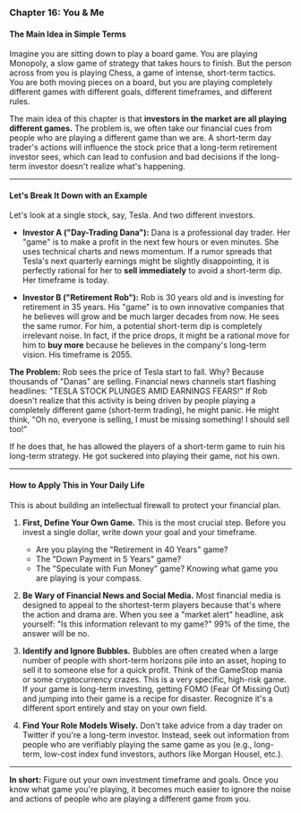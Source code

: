### **Chapter 16: You & Me**

#### **The Main Idea in Simple Terms**

Imagine you are sitting down to play a board game. You are playing Monopoly, a slow game of strategy that takes hours to finish. But the person across from you is playing Chess, a game of intense, short-term tactics. You are both moving pieces on a board, but you are playing completely different games with different goals, different timeframes, and different rules.

The main idea of this chapter is that **investors in the market are all playing different games.** The problem is, we often take our financial cues from people who are playing a different game than we are. A short-term day trader's actions will influence the stock price that a long-term retirement investor sees, which can lead to confusion and bad decisions if the long-term investor doesn't realize what's happening.

---

#### **Let's Break It Down with an Example**

Let's look at a single stock, say, Tesla. And two different investors.

*   **Investor A ("Day-Trading Dana"):** Dana is a professional day trader. Her "game" is to make a profit in the next few hours or even minutes. She uses technical charts and news momentum. If a rumor spreads that Tesla's next quarterly earnings might be slightly disappointing, it is perfectly rational for her to **sell immediately** to avoid a short-term dip. Her timeframe is today.

*   **Investor B ("Retirement Rob"):** Rob is 30 years old and is investing for retirement in 35 years. His "game" is to own innovative companies that he believes will grow and be much larger decades from now. He sees the same rumor. For him, a potential short-term dip is completely irrelevant noise. In fact, if the price drops, it might be a rational move for him to **buy more** because he believes in the company's long-term vision. His timeframe is 2055.

**The Problem:**
Rob sees the price of Tesla start to fall. Why? Because thousands of "Danas" are selling. Financial news channels start flashing headlines: "TESLA STOCK PLUNGES AMID EARNINGS FEARS!" If Rob doesn't realize that this activity is being driven by people playing a completely different game (short-term trading), he might panic. He might think, "Oh no, everyone is selling, I must be missing something! I should sell too!"

If he does that, he has allowed the players of a short-term game to ruin his long-term strategy. He got suckered into playing their game, not his own.

---

#### **How to Apply This in Your Daily Life**

This is about building an intellectual firewall to protect your financial plan.

1.  **First, Define Your Own Game.** This is the most crucial step. Before you invest a single dollar, write down your goal and your timeframe.
    *   Are you playing the "Retirement in 40 Years" game?
    *   The "Down Payment in 5 Years" game?
    *   The "Speculate with Fun Money" game?
    Knowing what game you are playing is your compass.

2.  **Be Wary of Financial News and Social Media.** Most financial media is designed to appeal to the shortest-term players because that's where the action and drama are. When you see a "market alert" headline, ask yourself: "Is this information relevant to my game?" 99% of the time, the answer will be no.

3.  **Identify and Ignore Bubbles.** Bubbles are often created when a large number of people with short-term horizons pile into an asset, hoping to sell it to someone else for a quick profit. Think of the GameStop mania or some cryptocurrency crazes. This is a very specific, high-risk game. If your game is long-term investing, getting FOMO (Fear Of Missing Out) and jumping into their game is a recipe for disaster. Recognize it's a different sport entirely and stay on your own field.

4.  **Find Your Role Models Wisely.** Don't take advice from a day trader on Twitter if you're a long-term investor. Instead, seek out information from people who are verifiably playing the same game as you (e.g., long-term, low-cost index fund investors, authors like Morgan Housel, etc.).

---
**In short:** Figure out your own investment timeframe and goals. Once you know what game you're playing, it becomes much easier to ignore the noise and actions of people who are playing a different game from you.
